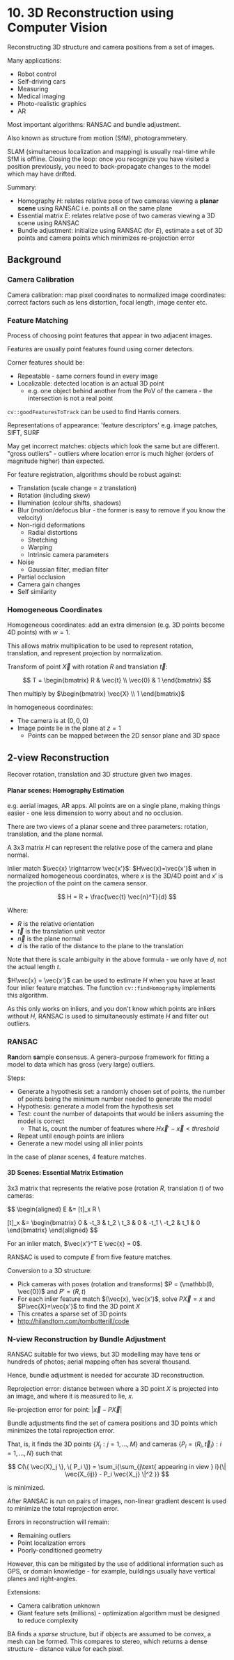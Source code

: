 # 10. 3D Reconstruction using Computer Vision

Reconstructing 3D structure and camera positions from a set of images.

Many applications:

- Robot control
- Self-driving cars
- Measuring
- Medical imaging
- Photo-realistic graphics
- AR

Most important algorithms: RANSAC and bundle adjustment.

Also known as structure from motion (SfM), photogrammetery.

SLAM (simultaneous localization and mapping) is usually real-time while SfM is offline. Closing the loop: once you recognize you have visited a position previously, you need to back-propagate changes to the model which may have drifted.

Summary:

- Homography $H$: relates relative pose of two cameras viewing a **planar scene** using RANSAC i.e. points all on the same plane
- Essential matrix $E$: relates relative pose of two cameras viewing a 3D scene using RANSAC
- Bundle adjustment: initialize using RANSAC (for $E$), estimate a set of 3D points and camera points which minimizes re-projection error

## Background

### Camera Calibration

Camera calibration: map pixel coordinates to normalized image coordinates: correct factors such as lens distortion, focal length, image center etc.

### Feature Matching

Process of choosing point features that appear in two adjacent images.

Features are usually point features found using corner detectors.

Corner features should be:

- Repeatable - same corners found in every image
- Localizable: detected location is an actual 3D point
  - e.g. one object behind another from the PoV of the camera - the intersection is not a real point

`cv::goodFeaturesToTrack` can be used to find Harris corners.

Representations of appearance: 'feature descriptors' e.g. image patches, SIFT, SURF

May get incorrect matches: objects which look the same but are different. "gross outliers" - outliers where location error is much higher (orders of magnitude higher) than expected.

For feature registration, algorithms should be robust against:

- Translation (scale change = z translation)
- Rotation (including skew)
- Illumination (colour shifts, shadows)
- Blur (motion/defocus blur - the former is easy to remove if you know the velocity)
- Non-rigid deformations
  - Radial distortions
  - Stretching
  - Warping
  - Intrinsic camera parameters
- Noise
  - Gaussian filter, median filter
- Partial occlusion
- Camera gain changes
- Self similarity

### Homogeneous Coordinates

Homogeneous coordinates: add an extra dimension (e.g. 3D points become 4D points) with $w=1$.

This allows matrix multiplication to be used to represent rotation, translation, and represent projection by normalization.

Transform of point $\vec{X}$ with rotation $R$ and translation $\vec{t}$:

$$
T = \begin{bmatrix}
    R       & \vec{t} \\
    \vec{0} & 1
    \end{bmatrix}
$$

Then multiply by $\begin{bmatrix} \vec{X} \\ 1 \end{bmatrix}$

In homogeneous coordinates:

- The camera is at $(0, 0, 0)$
- Image points lie in the plane at $z = 1$
  - Points can be mapped between the 2D sensor plane and 3D space

## 2-view Reconstruction

Recover rotation, translation and 3D structure given two images.

#### Planar scenes: Homography Estimation

e.g. aerial images, AR apps. All points are on a single plane, making things easier - one less dimension to worry about and no occlusion.

There are two views of a planar scene and three parameters: rotation, translation, and the plane normal.

A 3x3 matrix $H$ can represent the relative pose of the camera and plane normal.

Inlier match $\vec{x} \rightarrow \vec{x'}$: $H\vec{x}=\vec{x'}$ when in normalized homogeneous coordinates, where $x$ is the 3D/4D point and $x'$ is the projection of the point on the camera sensor.

$$
H = R + \frac{\vec{t} \vec{n}^T}{d}
$$

Where:

- $R$ is the relative orientation
- $\vec{t}$ is the translation unit vector
- $\vec{n}$ is the plane normal
- $d$ is the ratio of the distance to the plane to the translation

Note that there is scale ambiguity in the above formula - we only have $d$, not the actual length $t$.

$H\vec{x} = \vec{x'}$ can be used to estimate $H$ when you have at least four inlier feature matches. The function `cv::findHomography` implements this algorithm.

As this only works on inliers, and you don't know which points are inliers without $H$, RANSAC is used to simultaneously estimate $H$ and filter out outliers.

### RANSAC

**Ran**dom **sa**mple **c**onsensus. A genera-purpose framework for fitting a model to data which has gross (very large) outliers.

Steps:

- Generate a hypothesis set: a randomly chosen set of points, the number of points being the minimum number needed to generate the model
- Hypothesis: generate a model from the hypothesis set
- Test: count the number of datapoints that would be inliers assuming the model is correct
  - That is, count the number of features where $H\vec{x}' - \vec{x} < threshold$
- Repeat until enough points are inliers
- Generate a new model using all inlier points

In the case of planar scenes, 4 feature matches.

#### 3D Scenes: Essential Matrix Estimation

3x3 matrix that represents the relative pose (rotation $R$, translation $t$) of two cameras:

$$
\begin{aligned}
E &= [t]_x R \\

[t]_x &= \begin{bmatrix}
   0 & -t_3 &  t_2 \\
 t_3 &    0 & -t_1 \\
-t_2 & t_1 &    0
\end{bmatrix}
\end{aligned}
$$

For an inlier match, $\vec{x'}^T E \vec{x} = 0$.

RANSAC is used to compute $E$ from five feature matches.

Conversion to a 3D structure:

- Pick cameras with poses (rotation and transforms) $P = (\mathbb(I), \vec{0})$ and $P' = (R, t)$
- For each inlier feature match $(\vec{x}, \vec{x'}$, solve $P\vec{X}=x$ and $P\vec{X}=\vec{x'}$ to find the 3D point $X$
- This creates a sparse set of 3D points
- http://hilandtom.com/tombotterill/code

### N-view Reconstruction by Bundle Adjustment

RANSAC suitable for two views, but 3D modelling may have tens or hundreds of photos; aerial mapping often has several thousand.

Hence, bundle adjustment is needed for accurate 3D reconstruction.

Reprojection error: distance between where a 3D point $X$ is projected into an image, and where it is measured to lie, $x$.

Re-projection error for point: $|\vec{x} - P\vec{X}|$

Bundle adjustments find the set of camera positions and 3D points which minimizes the total reprojection error.

That, is, it finds the 3D points $\{ X_j: j=1, \dots, M \}$ and cameras $\{ P_i = (R_i, \vec{t}_i): i = 1, \dots, N \}$ such that

$$
C(\{ \vec{X}_j \}, \{ P_i \}) = \sum_i{\sum_{j\text{ appearing in view } i}{\| \vec{X_{ij}} - P_i \vec{X_j} \|^2 }}
$$

is minimized.

After RANSAC is run on pairs of images, non-linear gradient descent is used to minimize the total reprojection error.

Errors in reconstruction will remain:

- Remaining outliers
- Point localization errors
- Poorly-conditioned geometry

However, this can be mitigated by the use of additional information such as GPS, or domain knowledge - for example, buildings usually have vertical planes and right-angles.

Extensions:

- Camera calibration unknown
- Giant feature sets (millions) - optimization algorithm must be designed to reduce complexity

BA finds a *sparse* structure, but if objects are assumed to be convex, a mesh can be formed. This compares to stereo, which returns a dense structure - distance value for each pixel.
